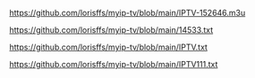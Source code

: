 https://github.com/lorisffs/myip-tv/blob/main/IPTV-152646.m3u

https://github.com/lorisffs/myip-tv/blob/main/14533.txt


https://github.com/lorisffs/myip-tv/blob/main/IPTV.txt

https://github.com/lorisffs/myip-tv/blob/main/IPTV111.txt
